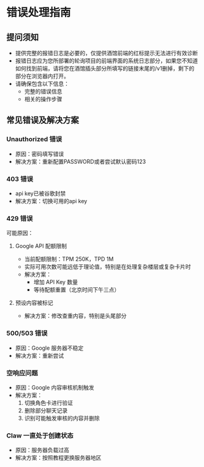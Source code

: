 # 错误处理指南

## 提问须知
- 提供完整的报错日志是必要的，仅提供酒馆前端的红标提示无法进行有效诊断
- 报错日志应为您所部署的轮询项目的前端界面的系统日志部分，如果您不知道如何找到前端，请将您在酒馆插头部分所填写的链接末尾的/v1删掉，剩下的部分在浏览器内打开。
- 请确保包含以下信息：
  - 完整的错误信息
  - 相关的操作步骤

## 常见错误及解决方案
### Unauthorized 错误
- 原因：密码填写错误
- 解决方案：重新配置PASSWORD或者尝试默认密码123

### 403 错误
- api key已被谷歌封禁
- 解决方案：切换可用的api key

### 429 错误
可能原因：
1. Google API 配额限制
   - 当前配额限制：TPM 250K，TPD 1M
   - 实际可用次数可能远低于理论值，特别是在处理复杂楼层或复杂卡片时
   - 解决方案：
     - 增加 API Key 数量
     - 等待配额重置（北京时间下午三点）

2. 预设内容被标记
   - 解决方案：修改查重内容，特别是头尾部分

### 500/503 错误
- 原因：Google 服务器不稳定
- 解决方案：重新尝试

### 空响应问题
- 原因：Google 内容审核机制触发
- 解决方案：
  1. 切换角色卡进行验证
  2. 删除部分聊天记录
  3. 识别可能触发审核的内容并删除

### Claw 一直处于创建状态
- 原因：服务器负载过高
- 解决方案：按照教程更换服务器地区
